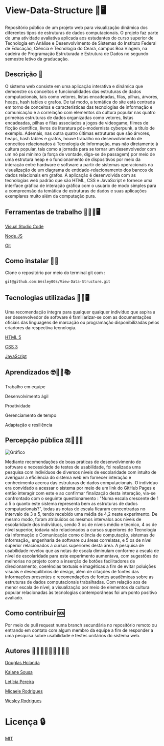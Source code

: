 
# View-Data-Structure 🎲🖥️

Repositório público de um projeto web para visualização dinâmica dos diferentes tipos de estruturas de dados computacionais. O projeto faz parte de uma atividade avaliativa aplicada aos estudantes do curso superior de Tecnologia em Análise e Desenvolvimento de Sistemas do Instituto Federal de Educação, Ciência e Tecnologia do Ceará, campus Boa Viagem,
na cadeira de Programação Estruturada e Estrutura de Dados no segundo semestre letivo da graducação.

## Descrição 📄

O sistema web consiste em uma aplicação interativa e dinâmica que demonstre os conceitos e funcionalidades das estruturas de dados computacionais, tais como vetores, listas encadeadas, filas, pilhas, árvores, heaps, hash tables e grafos. De tal modo, a temática do site está centrada em torno de conceitos e características das tecnologias de informação e comunicação e a correlação com elementos da cultura popular nas quatro primeiras estruturas de dados organizadas como vetores, listas encadeadas, pilhas e filas associados a jogos de videogame, filmes de ficção científica, livros de literatura pós-modernista cyberpunk, a título de exemplo. Ademais, nas outra quatro últimas estruturas que são árvores, heaps, hash tables e grafos, houve trabalho no desenvolvimento de conceitos relacionados à Tecnologia de Informação, mas não diretamente à cultura popular, tais como a jornada para se tornar um desenvolvedor com um nó pai mínimo (a força de vontade, diga-se de passagem) por meio de uma estrutura heap e o funcionamento de dispositivos por meio da interação entre hardware e software a partir de sistemas operacionais na visualização de um diagrama de entidade-relacionamento dos bancos de dados relacionais em grafos. A aplicação é desenvolvida com as tecnologias web padrão que são HTML, CSS e JavaScript e fornece uma interface gráfica de interação gráfica com o usuário de modo simples para a compreensão da temática de estruturas de dados e suas aplicações exemplares muito além da computação pura. 

## Ferramentas de trabalho 👨🏽‍🔧🖥️

[Visual Studio Code](https://code.visualstudio.com/Download)

[Node.JS](https://nodejs.org/en)

[Git](https://git-scm.com/doc)

## Como instalar 🧑‍🔧

Clone o repositório por meio do terminal git com :

```bash
git@github.com:Wesley00s/View-Data-Structure.git
```

## Tecnologias utilizadas 👨‍💻🖥️

Uma recomendação íntegra para qualquer qualquer indivíduo que aspira a ser desenvolvedor de software é familiarizar-se com as documentações oficiais das linguagens de marcação ou programação disponibilizadas pelos criadores da respectiva tecnologia.

[HTML 5](https://developer.mozilla.org/en-US/docs/Web/HTML)

[CSS 3](https://developer.mozilla.org/en-US/docs/Web/CSS)

[JavaScript](https://developer.mozilla.org/pt-BR/docs/Web/JavaScript)

## Aprendizados 🤓🧑‍🎓📚

Trabalho em equipe

Desenvolvimento ágil

Proatividade

Gerenciamento de tempo

Adaptação e resiliência

## Percepção pública ⚖️👩🏽‍⚖️

![Gráfico](https://github.com/Wesley00s/View-Data-Structure/assets/129301271/d18b537d-5376-47b6-9adc-38776de5f393)

Mediante recomendações de boas práticas de desenvolvimento de software e necessidade de testes de usabilidade, foi realizada uma pesquisa com indivíduos de diversos níveis de escolaridade com intuito de averiguar a eficiência do sistema web em fornecer interação e conhecimento acerca das estruturas de dados computacionais. O indivíduo era convidado a acessar o sistema por meio de um link do GitHub Pages e então interagir com este e ao confirmar finalização desta interação, via-se confrontado com o seguinte questionamento : "Numa escala crescente de 1 a 5 o quanto este sistema representa bem as estruturas de dados computacionais?", todas as notas de escala ficaram concentradas no intervalo de 3 a 5, tendo recebido uma média de 4,2 neste experimento. De mesmo modo, foram atribuídos os mesmos intervalos aos níveis de escolaridade dos indivíduos, sendo 3 os de níveis médio e técnico, 4 os de nível superior, todavia não relacionados a cursos superiores de Tecnologia da Informação e Comunicação como ciência de computação, sistemas de informação,, engenharia de software ou áreas correlatas, e 5 os de nível superior relacionados a cursos superiores desta área. A pesquisa de usabilidade revelou que as notas de escala diminuíam conforme a escala de nível de escolaridade para este experimento aumentava, com sugestões de melhorias no projeto como a inserção de botões facilitadores de direcionamento, coerências textuais e imagéticas a fim de evitar poluições visuais e desequilíbrios de design, além de citações de fontes das informações presentes e recomendações de fontes acadêmicas sobre as estruturas de dados computacionais trabalhadas. Com relação aos de menor escala de nível, a visualização por meio de elementos da cultura popular relacionadas às tecnologias contemporâneas foi um ponto positivo avaliado. 

## Como contribuir 🆘

Por meio de pull request numa branch secundária no repositório remoto ou entrando em contato com algum membro da equipe a fim de responder a uma pesquisa sobre usabilidade e testes unitários do sistema web.

## Autores 🧑🏼‍🎓👨🏿‍🎓👩🏽‍🎓

[Douglas Holanda](https://github.com/Doug16Yanc)

[Kaiane Sousa](https://github.com/KaianeSousa)

[Letícia Pereira](https://github.com/Leititcia)

[Micaele Rodrigues](https://github.com/Micaele25)

[Wesley Rodrigues](https://github.com/Wesley00s)

# Licença 🔒

[MIT](https://choosealicense.com/licenses/mit/)


